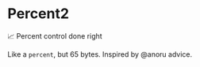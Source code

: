 # Percent2
📈 Percent control done right

Like a `percent`, but 65 bytes. Inspired by @anoru advice.
